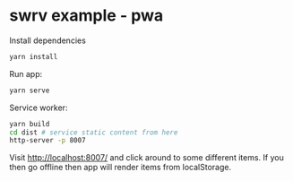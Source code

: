 # swrv example - pwa

Install dependencies

```sh
yarn install
```

Run app:

```sh
yarn serve
```

Service worker:

```sh
yarn build
cd dist # service static content from here
http-server -p 8007
```

Visit [http://localhost:8007/](http://localhost:8007/) and click around to some
different items. If you then go offline then app will render items from 
localStorage.
